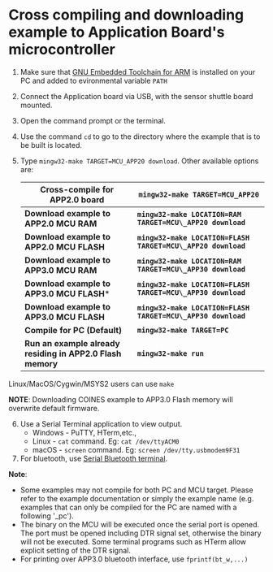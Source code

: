# Cross compiling and downloading example to Application Board's microcontroller

1. Make sure that [GNU Embedded Toolchain for ARM](https://developer.arm.com/open-source/gnu-toolchain/gnu-rm/downloads) is installed on your PC and added to evironmental variable `PATH`
2. Connect the Application board via USB, with the sensor shuttle board mounted.
3. Open the command prompt or the terminal.
4. Use the command `cd` to go to the directory where the example that is to be built is located. 
5. Type `mingw32-make TARGET=MCU_APP20 download`. Other available options are:

    |Cross-compile for APP2.0 board | `mingw32-make TARGET=MCU_APP20`|
    |--------|--------|
    |**Download example to APP2.0 MCU RAM**| **`mingw32-make LOCATION=RAM TARGET=MCU\_APP20 download`**|
    |**Download example to APP2.0 MCU FLASH**| **`mingw32-make LOCATION=FLASH TARGET=MCU\_APP20 download`**|
    |**Download example to APP3.0 MCU RAM**| **`mingw32-make LOCATION=RAM TARGET=MCU\_APP30 download`**|
    |**Download example to APP3.0 MCU FLASH***| **`mingw32-make LOCATION=FLASH TARGET=MCU\_APP30 download`**|
    |**Download example to APP3.0 MCU FLASH**| **`mingw32-make LOCATION=FLASH TARGET=MCU\_APP30 download`**|
    |**Compile for PC (Default)**| **`mingw32-make TARGET=PC`**|
    |**Run an example already residing in APP2.0 Flash memory**| **`mingw32-make run`**|
  
 
Linux/MacOS/Cygwin/MSYS2 users can use `make`

**NOTE**: Downloading COINES example to APP3.0 Flash memory will overwrite default firmware.


6. Use a Serial Terminal application to view output.
	  - Windows - PuTTY, HTerm,etc.,
	  - Linux - `cat` command. Eg: `cat /dev/ttyACM0`
	  - macOS - `screen` command. Eg: `screen /dev/tty.usbmodem9F31`
7. For bluetooth, use [Serial Bluetooth terminal](https://play.google.com/store/apps/details?id=de.kai_morich.serial_bluetooth_terminal).

**Note**:

- Some examples may not compile for both PC and MCU target.
Please refer to the example documentation or simply the example name (e.g. examples that can only be compiled for the PC are named with a following '_pc').
- The binary on the MCU will be executed once the serial port is opened. The port must be opened including DTR signal set, otherwise the binary will not be executed. Some terminal programs such as HTerm allow explicit setting of the DTR signal.
- For printing over APP3.0 bluetooth interface, use `fprintf(bt_w,...)`

